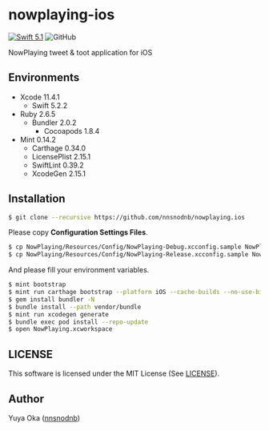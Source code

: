 # nowplaying-ios

[![Swift 5.1](https://img.shields.io/badge/language-Swift5.1-orange.svg)](https://developer.apple.com/swift)
![GitHub](https://img.shields.io/github/license/nnsnodnb/nowplaying-ios.svg)

NowPlaying tweet & toot application for iOS

## Environments

- Xcode 11.4.1
  - Swift 5.2.2
- Ruby 2.6.5
  - Bundler 2.0.2
    - Cocoapods 1.8.4
- Mint 0.14.2
  - Carthage 0.34.0
  - LicensePlist 2.15.1
  - SwiftLint 0.39.2
  - XcodeGen 2.15.1

## Installation

```bash
$ git clone --recursive https://github.com/nnsnodnb/nowplaying.ios
```

Please copy **Configuration Settings Files**.

```bash
$ cp NowPlaying/Resources/Config/NowPlaying-Debug.xcconfig.sample NowPlaying/Resources/Config/NowPlaying-Debug.xcconfig
$ cp NowPlaying/Resources/Config/NowPlaying-Release.xcconfig.sample NowPlaying/Resources/Config/NowPlaying-Release.xcconfig
```

And please fill your environment variables.

```bash
$ mint bootstrap
$ mint run carthage bootstrap --platform iOS --cache-builds --no-use-binaries
$ gem install bundler -N
$ bundle install --path vendor/bundle
$ mint run xcodegen generate
$ bundle exec pod install --repo-update
$ open NowPlaying.xcworkspace
```

## LICENSE

This software is licensed under the MIT License (See [LICENSE](LICENSE)).

## Author

Yuya Oka ([nnsnodnb](https://github.com/nnsnodnb))
